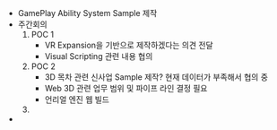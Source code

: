 - GamePlay Ability System Sample 제작
- 주간회의 
  1. POC 1 
     - VR Expansion을 기반으로 제작하겠다는 의견 전달
     - Visual Scripting 관련 내용 협의 
  2. POC 2 
     - 3D 목차 관련 신사업 Sample 제작? 현재 데이터가 부족해서 협의 중
     - Web 3D 관련 업무 범위 및 파이프 라인 결정 필요 
     - 언리얼 엔진 웹 빌드 
  1. 
- 